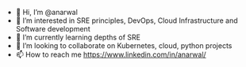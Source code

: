 - 👋 Hi, I’m @anarwal
- 👀 I’m interested in SRE principles, DevOps, Cloud Infrastructure and Software development
- 🌱 I’m currently learning depths of SRE
- 💞️ I’m looking to collaborate on Kubernetes, cloud, python projects
- 📫 How to reach me https://www.linkedin.com/in/anarwal/

<!---
anarwal/anarwal is a ✨ special ✨ repository because its `README.md` (this file) appears on your GitHub profile.
You can click the Preview link to take a look at your changes.
--->
